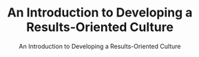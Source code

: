 ---
layout: resources-landing
title: "An Introduction to Developing a Results-Oriented Culture"
subtitle: "An Introduction to Developing a Results-Oriented Culture"
filters: federal-financial-assistance cfr training omb 2021
external_link: https://vimeo.com/497714452/2344ed2b6b
---